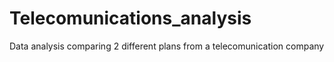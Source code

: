 # Telecomunications_analysis
Data analysis comparing 2 different plans from a telecomunication company

